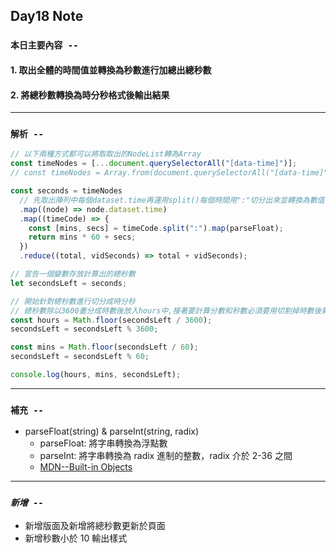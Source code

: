 ## **Day18 Note**

### `本日主要內容 --`

#### 1. 取出全體的時間值並轉換為秒數進行加總出總秒數

#### 2. 將總秒數轉換為時分秒格式後輸出結果

---

### `解析 --`

```js
// 以下兩種方式都可以將取取出的NodeList轉為Array
const timeNodes = [...document.querySelectorAll("[data-time]")];
// const timeNodes = Array.from(document.querySelectorAll("[data-time]"));

const seconds = timeNodes
  // 先取出陣列中每個dataset.time再運用split()每個時間用":"切分出來並轉換為數值, 因為要計算總秒數,所以將分數*60+秒數,最後再運用reduce將所有的秒數進行累加
  .map((node) => node.dataset.time)
  .map((timeCode) => {
    const [mins, secs] = timeCode.split(":").map(parseFloat);
    return mins * 60 + secs;
  })
  .reduce((total, vidSeconds) => total + vidSeconds);

// 宣告一個變數存放計算出的總秒數
let secondsLeft = seconds;

// 開始針對總秒數進行切分成時分秒
// 總秒數除以3600畫分成時數後放入hours中,接著要計算分數和秒數必須要用切割掉時數後剩下的時間去來做後續的運算,故在此使用餘數,取出總秒數/3600以後的剩下的時間做運算, 分數與時數計算方式相同, 而最後除完分數所得的餘數即是秒數, 如此便可取得時分秒數並進行輸出
const hours = Math.floor(secondsLeft / 3600);
secondsLeft = secondsLeft % 3600;

const mins = Math.floor(secondsLeft / 60);
secondsLeft = secondsLeft % 60;

console.log(hours, mins, secondsLeft);
```

---

### **`補充 --`**

- parseFloat(string) & parseInt(string, radix)
  - parseFloat: 將字串轉換為浮點數
  - parseInt: 將字串轉換為 radix 進制的整數，radix 介於 2-36 之間
  - [MDN--Built-in Objects](https://developer.mozilla.org/en-US/docs/Web/JavaScript/Reference/Global_Objects)

---

### _`新增 --`_

- 新增版面及新增將總秒數更新於頁面
- 新增秒數小於 10 輸出樣式
